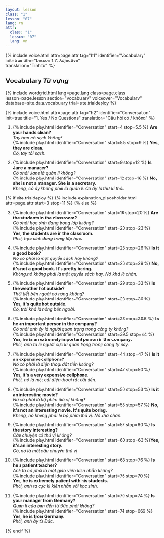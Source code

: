 ```yaml
---
layout: lesson
class: "1"
lesson: "07"
lang: vn
attr:
  class: "1"
  lesson: "07"
  lang: vn
---
```


{%  include voice.html attr=page.attr                     tag="h1"
	identifier="Vocabulary"  init=true
	title="Lesson 1.7: Adjective"        
	translation="Tính từ"
%}

## Vocabulary   *Từ vựng*


{% include wordgrid.html lang=page.lang
		class=page.class 
		lesson=page.lesson 
		section="vocabulary"
		voiceover="Vocabulary"
		database=site.data.vocabulary 
		trial=site.trialdeploy %}


{%  include voice.html attr=page.attr                     tag="h2"
	identifier="Conversation"  init=true
	title="1. Yes / No Questions"
	translation="Câu hỏi có / không"
%}


1. {% include play.html identifier="Conversation" start=4 stop=5.5 %} **Are your hands clean?**   
*Tay bạn có sạch không?*       
{% include play.html identifier="Conversation" start=5.5 stop=9 %} **Yes, they are clean.**    
*Có, tay tôi sạch.*   

2. {% include play.html identifier="Conversation" start=9 stop=12 %} **Is Jane a manager?**   
*Có phải Jane là quản lí không?*   
{% include play.html identifier="Conversation" start=12 stop=16 %} **No, she is not a manager. She is a secretary.**  
*Không, cô ấy không phải là quản lí. Cô ấy là thư kí thôi.*   

{% if site.trialdeploy %}
	{% include explanation_placeholder.html  attr=page.attr     start=3 stop=11 %}
	{% else %}

3. {% include play.html identifier="Conversation" start=16 stop=20 %} **Are the students in the classroom?**    
*Có phải học sinh đang trong lớp không?*    
{% include play.html identifier="Conversation" start=20 stop=23 %} **Yes, the students are in the classroom.**  
*Phải, học sinh đang trong lớp học.*   

4. {% include play.html identifier="Conversation" start=23 stop=26 %} **Is it a good book?**   
*Nó có phải là một quyển sách hay không?*      
{% include play.html identifier="Conversation" start=26 stop=29 %} **No, it's not a good book. It's pretty boring.**      
*Không,nó không phải là một quyển sách hay. Nó khá là chán.*    

5. {% include play.html identifier="Conversation" start=29 stop=33 %} **Is the weather hot outside?**   
*Thời tiết bên ngoài có nóng không?*     
{% include play.html identifier="Conversation" start=23 stop=36 %} **Yes, it's quite hot outside.**    
*Có, trời khá là nóng bên ngoài.*   

6. {% include play.html identifier="Conversation" start=36 stop=39.5 %} **Is he an important person in the company?**     
*Có phải anh ấy là người quan trọng trong công ty không?*    
{% include play.html identifier="Conversation" start=39.5 stop=44 %} **Yes, he is an extremely important person in the company.**    
*Phải, anh ta là người cực kì quan trọng trong công ty này.*    

7. {% include play.html identifier="Conversation" start=44 stop=47 %} **Is it an expensive cellphone?**    
*Nó có phải là điện thoại đắt tiền không?*    
{% include play.html identifier="Conversation" start=47 stop=50 %} **Yes, it's a very expensive cellphone.**   
*Phải, nó là một cái điện thoại rất đắt tiền.*   

8. {% include play.html identifier="Conversation" start=50 stop=53 %} **Is it an interesting movie?**     
*Nó có phải là bộ phim thú vị không?*    
{% include play.html identifier="Conversation" start=53 stop=57 %} **No, it's not an interesting movie. It's quite boring.**    
*Không, nó không phải là bộ phim thú vị. Nó khá chán.*    
  
9. {% include play.html identifier="Conversation" start=57 stop=60 %} **Is the story interesting?**   
*Câu chuyện có thú vị không?*    
{% include play.html identifier="Conversation" start=60 stop=63 %}**Yes, it's an interesting story.**    
*Có, nó là một câu chuyện thú vị*    
  
10. {% include play.html identifier="Conversation" start=63 stop=76 %} **Is he a patient teacher?**   
*Anh ta có phải là một giáo viên kiên nhẫn không?*   
{% include play.html identifier="Conversation" start=76 stop=70 %} **Yes, he is extremely patient with his students.**    
*Phải, anh ta cực kì kiên nhẫn với học sinh.*    
  
11. {% include play.html identifier="Conversation" start=70 stop=74 %} **Is your manager from Germany?**    
*Quản lí của bạn đến từ Đức phải không?*    
{% include play.html identifier="Conversation" start=74 stop=666 %} **Yes, he is from Germany.**   
*Phải, anh ấy từ Đức.*   


{% endif %}
